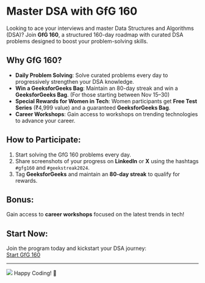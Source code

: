 # Master DSA with GfG 160

Looking to ace your interviews and master Data Structures and Algorithms (DSA)? Join **GfG 160**, a structured 160-day roadmap with curated DSA problems designed to boost your problem-solving skills.

## Why GfG 160?

- **Daily Problem Solving**: Solve curated problems every day to progressively strengthen your DSA knowledge.
- **Win a GeeksforGeeks Bag**: Maintain an 80-day streak and win a **GeeksforGeeks Bag**. (For those starting between Nov 15–30)
- **Special Rewards for Women in Tech**: Women participants get **Free Test Series** (₹4,999 value) and a guaranteed **GeeksforGeeks Bag**.
- **Career Workshops**: Gain access to workshops on trending technologies to advance your career.

## How to Participate:

1. Start solving the GfG 160 problems every day.
2. Share screenshots of your progress on **LinkedIn** or **X** using the hashtags `#gfg160` and `#geekstreak2024`.
3. Tag **GeeksforGeeks** and maintain an **80-day streak** to qualify for rewards.

## Bonus:

Gain access to **career workshops** focused on the latest trends in tech!

## Start Now:

Join the program today and kickstart your DSA journey:  
[Start GfG 160](https://perfleap.com/GFG160)

---
<img src="https://t.bkit.co/w_67580b322fc53.gif" />
Happy Coding! 🚀
